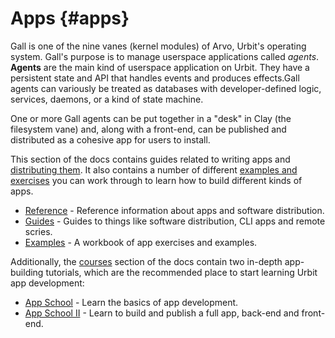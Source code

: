 # Apps {#apps}

Gall is one of the nine vanes (kernel modules) of Arvo, Urbit's operating system. Gall's purpose is to manage userspace applications called _agents_. **Agents** are the main kind of userspace application on Urbit. They have a persistent state and API that handles events and produces effects.Gall agents can variously be treated as databases with developer-defined logic, services, daemons, or a kind of state machine.

One or more Gall agents can be put together in a "desk" in Clay (the filesystem vane) and, along with a front-end, can be published and distributed as a cohesive app for users to install.

This section of the docs contains guides related to writing apps and [distributing them](guides/software-distribution.md). It also contains a number of different [examples and exercises](examples) you can work through to learn how to build different kinds of apps.

- [Reference](reference) - Reference information about apps and software distribution.
- [Guides](guides) - Guides to things like software distribution, CLI apps and remote scries.
- [Examples](examples) - A workbook of app exercises and examples.

Additionally, the [courses](../../courses) section of the docs contain two in-depth app-building tutorials, which are the recommended place to start learning Urbit app development:

- [App School](../../courses/app-school) - Learn the basics of app development.
- [App School II](../../courses/app-school-full-stack) - Learn to build and publish a full app, back-end and front-end.
